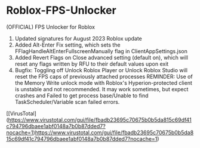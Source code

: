 # Roblox-FPS-Unlocker
(OFFICIAL) FPS Unlocker for Roblox

1. Updated signatures for August 2023 Roblox update
2. Added Alt-Enter Fix setting, which sets the FFlagHandleAltEnterFullscreenManually flag in ClientAppSettings.json
3. Added Revert Flags on Close advanced setting (default on), which will reset any flags written by RFU to their default values upon exit
4. Bugfix: Toggling off Unlock Roblox Player or Unlock Roblox Studio will reset the FPS caps of previously attached processes
REMINDER: Use of the Memory Write unlock mode with Roblox's Hyperion-protected client is unstable and not recommended. It may work sometimes, but expect crashes and Failed to get process base/Unable to find TaskScheduler/Variable scan failed errors.

[[VirusTotal] (https://www.virustotal.com/gui/file/fbadb23695c70675b0b5da815c69df41c794796dbaee1abf0148a7b0b87dded7?nocache=1)https://www.virustotal.com/gui/file/fbadb23695c70675b0b5da815c69df41c794796dbaee1abf0148a7b0b87dded7?nocache=1)
